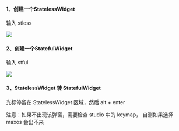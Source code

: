 #### 1、创建一个StatelessWidget
输入 stless

![](https://i.loli.net/2019/12/04/eLgrjJkGnUhKH1S.jpg)

#### 2、创建一个StatefulWidget
输入 stful

![](https://i.loli.net/2019/12/04/ypZ5HJvXbLSmUd9.jpg)

#### 3、StatelessWidget 转  StatefulWidget

光标停留在 StatelessWidget 区域，然后 alt + enter

注意：如果不出现该弹窗，需要检查 studio 中的 keymap， 自测如果选择 maxos 会出不来
